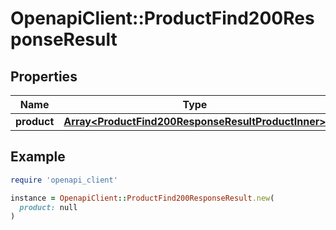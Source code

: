 # OpenapiClient::ProductFind200ResponseResult

## Properties

| Name | Type | Description | Notes |
| ---- | ---- | ----------- | ----- |
| **product** | [**Array&lt;ProductFind200ResponseResultProductInner&gt;**](ProductFind200ResponseResultProductInner.md) |  | [optional] |

## Example

```ruby
require 'openapi_client'

instance = OpenapiClient::ProductFind200ResponseResult.new(
  product: null
)
```

